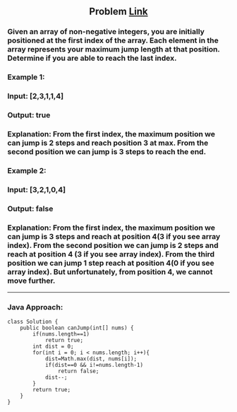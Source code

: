 
<h2 align=center> Problem <a href="https://leetcode.com/problems/jump-game/">Link</a> </h2> 

### Given an array of non-negative integers, you are initially positioned at the first index of the array. Each element in the array represents your maximum jump length at that position. Determine if you are able to reach the last index.

### Example 1:
### Input: [2,3,1,1,4]
### Output: true

### Explanation: From the first index, the maximum position we can jump is 2 steps and reach position 3 at max. From the second position we can jump is 3 steps to reach the end.

### Example 2: 
### Input: [3,2,1,0,4]
### Output: false

### Explanation: From the first index, the maximum position we can jump is 3 steps and reach at position 4(3 if you see array index). From the second position we can jump is 2 steps and reach at position 4 (3 if you see array index). From the third position we can jump 1 step reach at position 4(0 if you see array index). But unfortunately, from position 4, we cannot move further.
<hr>

### Java Approach: 

```
class Solution {
    public boolean canJump(int[] nums) {
        if(nums.length==1)
            return true;
        int dist = 0;
        for(int i = 0; i < nums.length; i++){
            dist=Math.max(dist, nums[i]);
            if(dist==0 && i!=nums.length-1)
                return false;
            dist--;
        }
        return true;
    }
}
```